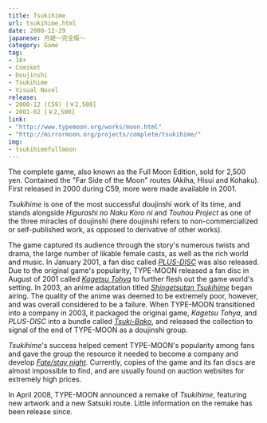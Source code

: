 ```yaml
---
title: Tsukihime
url: tsukihime.html
date: 2000-12-29
japanese: 月姫～完全版～
category: Game
tag:
- 18+
- Comiket
- Doujinshi
- Tsukihime
- Visual Novel
release:
- 2000-12 (C59) [￥2,500]
- 2001-02 [￥2,500]
link:
- "http://www.typemoon.org/works/moon.html"
- "http://mirrormoon.org/projects/complete/tsukihime/"
img:
- tsukihimefullmoon
---
```


The complete game, also known as the Full Moon Edition, sold for 2,500 yen. Contained the "Far Side of the Moon" routes (Akiha, Hisui and Kohaku). First released in 2000 during C59, more were made available in 2001.

*Tsukihime* is one of the most successful doujinshi work of its time, and stands alongside *Higurashi no Naku Koro ni* and *Touhou Project* as one of the three miracles of doujinshi (here doujinshi refers to non-commercialized or self-published work, as opposed to derivative of other works).

The game captured its audience through the story's numerous twists and drama, the large number of likable female casts, as well as the rich world and music. In January 2001, a fan disc called [*PLUS-DISC*](tsukihime-plus-disc.html) was also released. Due to the original game's popularity, TYPE-MOON released a fan disc in August of 2001 called [*Kagetsu Tohya*](kagetsu-tohya.html) to further flesh out the game world's setting. In 2003, an anime adaptation titled [*Shingetsutan Tsukihime*](shingetsutan-tsukihime-1.html) began airing. The quality of the anime was deemed to be extremely poor, however, and was overall considered to be a failure. When TYPE-MOON transitioned into a company in 2003, it packaged the original game, *Kagetsu Tohya*, and *PLUS-DISC* into a bundle called [*Tsuki-Bako*](tsuki-bako.html), and released the collection to signal of the end of TYPE-MOON as a doujinshi group.

*Tsukihime*'s success helped cement TYPE-MOON's popularity among fans and gave the group the resource it needed to become a company and develop [*Fate/stay night*](fate-stay-night.html). Currently, copies of the game and its fan discs are almost impossible to find, and are usually found on auction websites for extremely high prices.

In April 2008, TYPE-MOON announced a remake of *Tsukihime*, featuring new artwork and a new Satsuki route. Little information on the remake has been release since.